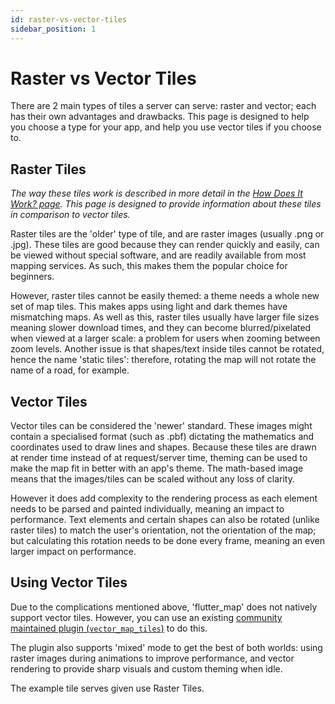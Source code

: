 ```yaml
---
id: raster-vs-vector-tiles
sidebar_position: 1
---
```


# Raster vs Vector Tiles

There are 2 main types of tiles a server can serve: raster and vector; each has their own advantages and drawbacks. This page is designed to help you choose a type for your app, and help you use vector tiles if you choose to.

## Raster Tiles

_The way these tiles work is described in more detail in the [How Does It Work? page](/introduction/how-does-it-work). This page is designed to provide information about these tiles in comparison to vector tiles._

Raster tiles are the 'older' type of tile, and are raster images (usually .png or .jpg). These tiles are good because they can render quickly and easily, can be viewed without special software, and are readily available from most mapping services. As such, this makes them the popular choice for beginners.

However, raster tiles cannot be easily themed: a theme needs a whole new set of map tiles. This makes apps using light and dark themes have mismatching maps. As well as this, raster tiles usually have larger file sizes meaning slower download times, and they can become blurred/pixelated when viewed at a larger scale: a problem for users when zooming between zoom levels. Another issue is that shapes/text inside tiles cannot be rotated, hence the name 'static tiles': therefore, rotating the map will not rotate the name of a road, for example.

## Vector Tiles

Vector tiles can be considered the 'newer' standard. These images might contain a specialised format (such as .pbf) dictating the mathematics and coordinates used to draw lines and shapes. Because these tiles are drawn at render time instead of at request/server time, theming can be used to make the map fit in better with an app's theme. The math-based image means that the images/tiles can be scaled without any loss of clarity.

However it does add complexity to the rendering process as each element needs to be parsed and painted individually, meaning an impact to performance. Text elements and certain shapes can also be rotated (unlike raster tiles) to match the user's orientation, not the orientation of the map; but calculating this rotation needs to be done every frame, meaning an even larger impact on performance.

## Using Vector Tiles

Due to the complications mentioned above, 'flutter_map' does not natively support vector tiles. However, you can use an existing [community maintained plugin (`vector_map_tiles`)](https://github.com/greensopinion/flutter-vector-map-tiles) to do this.

The plugin also supports 'mixed' mode to get the best of both worlds: using raster images during animations to improve performance, and vector rendering to provide sharp visuals and custom theming when idle.

The example tile serves given use Raster Tiles.
